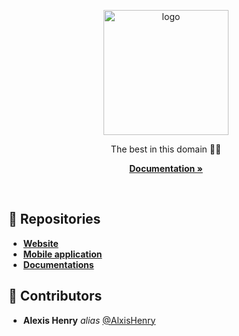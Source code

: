 <a name="readme-top"></a>

<div align="center">

  <img src="https://cdn.alexishenry.eu/shared/images/taskly.svg" alt="logo" width="200" height="auto" />
  
  <p>
    The best in this domain 🧑‍💼
  </p>

<a href="https://github.com/Taskly/docs"><strong>Documentation »</strong></a>
  
</div>

<br/>

## :rocket: Repositories

* [**Website**]()
* [**Mobile application**]()
* [**Documentations**]()

## :wave: Contributors

* **Alexis Henry** _alias_ [@AlxisHenry](https://github.com/AlxisHenry)
